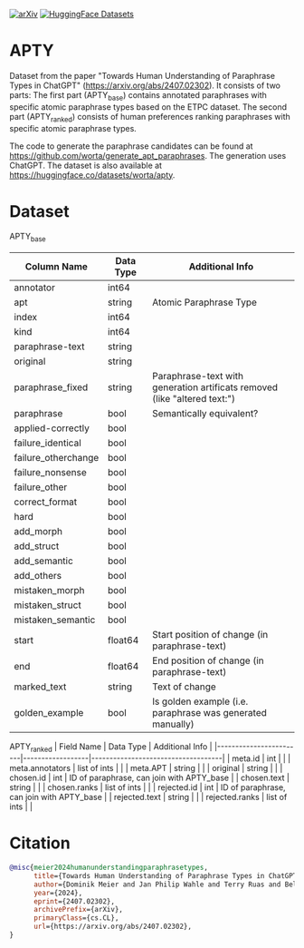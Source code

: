 [![arXiv](https://img.shields.io/badge/arXiv-2310.14863-b31b1b.svg)](https://arxiv.org/abs/2407.02302)
[![HuggingFace Datasets](https://img.shields.io/badge/🤗-Datasets-ffce1c.svg)](https://huggingface.co/datasets/worta/apty)

# APTY
Dataset from the paper "Towards Human Understanding of Paraphrase Types in ChatGPT" (https://arxiv.org/abs/2407.02302). It consists of two parts: The first part (APTY<sub>base</sub>) contains annotated paraphrases with specific atomic paraphrase types based on the ETPC dataset. The second part (APTY<sub>ranked</sub>) consists of human preferences ranking paraphrases with specific atomic paraphrase types.

The code to generate the paraphrase candidates can be found at https://github.com/worta/generate_apt_paraphrases. The generation uses ChatGPT. The dataset is also available at https://huggingface.co/datasets/worta/apty.


# Dataset
APTY<sub>base</sub>

| Column Name            | Data Type        | Additional Info                    |
|------------------------|------------------|------------------------------------|
| annotator              | int64            |                                    |
| apt                    | string           |  Atomic Paraphrase Type            |
| index                  | int64            |                                    |
| kind                   | int64            |                                    |
| paraphrase-text        | string           |                                   |
| original               | string           |                          |
| paraphrase_fixed       | string           | Paraphrase-text with generation artificats removed (like "altered text:")      |
| paraphrase             | bool             | Semantically equivalent?      |
| applied-correctly      | bool             |                          |
| failure_identical      | bool             |                           |
| failure_otherchange    | bool             |                          |
| failure_nonsense       | bool             |                          |
| failure_other          | bool             |                           |
| correct_format         | bool             |                          |
| hard                   | bool             |                          |
| add_morph              | bool             |                          |
| add_struct             | bool             |                          |
| add_semantic           | bool             |                          |
| add_others             | bool             |                          |
| mistaken_morph         | bool             |                          |
| mistaken_struct        | bool             |                           |
| mistaken_semantic      | bool             |                           |
| start                  | float64          |  Start position of change (in paraphrase-text)   |
| end                    | float64          |  End position of change (in paraphrase-text)    |
| marked_text            | string           |  Text of change                                 |
| golden_example         | bool             |  Is golden example (i.e. paraphrase was generated manually)                                  |

APTY<sub>ranked</sub>
| Field Name             | Data Type        | Additional Info                    |
|------------------------|------------------|------------------------------------|
| meta.id                | int              |                                    |
| meta.annotators        | list of ints     |                                    |
| meta.APT               | string           |                                    |
| original               | string           |                                    |
| chosen.id              | int              |  ID of paraphrase, can join with APTY_base  |
| chosen.text            | string           |                                    |
| chosen.ranks           | list of ints     |                                    |
| rejected.id            | int              |  ID of paraphrase, can join with APTY_base                                  |
| rejected.text          | string           |                                    |
| rejected.ranks         | list of ints     |                                    |

# Citation
```bib
@misc{meier2024humanunderstandingparaphrasetypes,
      title={Towards Human Understanding of Paraphrase Types in ChatGPT}, 
      author={Dominik Meier and Jan Philip Wahle and Terry Ruas and Bela Gipp},
      year={2024},
      eprint={2407.02302},
      archivePrefix={arXiv},
      primaryClass={cs.CL},
      url={https://arxiv.org/abs/2407.02302}, 
}
```
